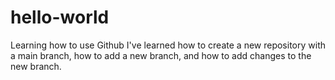 # hello-world
Learning how to use Github 
I've learned how to create a new repository with a main branch, how to add a new branch, and how to add changes to the new branch. 
